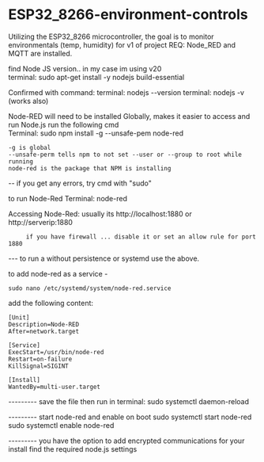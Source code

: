 # ESP32_8266-environment-controls

Utilizing the ESP32_8266 microcontroller, the goal is to monitor environmentals (temp, humidity) for v1 of project
REQ: Node_RED and MQTT are installed.  

find Node JS version.. in my case im using v20    
    terminal:  sudo apt-get install -y nodejs build-essential

Confirmed with command:
    terminal: nodejs --version
    terminal: nodejs -v    (works also) 

Node-RED will need to be installed Globally, makes it easier to access and run Node.js
run the following cmd   
    Terminal: sudo npm install -g --unsafe-pem node-red

    -g is global
    --unsafe-perm tells npm to not set --user or --group to root while running
    node-red is the package that NPM is installing
    
-- if you get any errors, try cmd with "sudo"

to run Node-Red 
Terminal: node-red

Accessing Node-Red:
usually its http://localhost:1880   or http://serverip:1880

         if you have firewall ... disable it or set an allow rule for port 1880

--- to run a without persistence or systemd use the above.

to add node-red as a service - 

    sudo nano /etc/systemd/system/node-red.service

add the following content:

    [Unit]
    Description=Node-RED
    After=network.target

    [Service]
    ExecStart=/usr/bin/node-red
    Restart=on-failure
    KillSignal=SIGINT

    [Install]
    WantedBy=multi-user.target


--------- save the file
then run in terminal:
sudo systemctl daemon-reload

--------- start node-red and enable on boot
sudo systemctl start node-red
sudo systemctl enable node-red


--------- you have the option to add encrypted communications for your install
        find the required node.js settings
